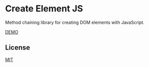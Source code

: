 # Create Element JS

Method chaining library for creating DOM elements with JavaScript.

[DEMO](https://3tw.github.io/creatable-js-demo/)

## License
[MIT](https://choosealicense.com/licenses/mit/)
